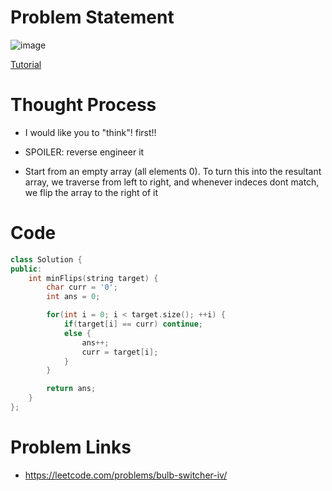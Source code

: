 # Problem Statement

![image](https://user-images.githubusercontent.com/10897423/139433597-f047ccdf-b8ac-4a87-8fcc-1df2aaadc27c.png)

[Tutorial](https://www.youtube.com/watch?v=VGDHph1k0tQ&list=PL-Jc9J83PIiE-TR27GB7V5TBLQRT5RnSl&index=60)

# Thought Process
- I would like you to "think"! first!!

- SPOILER: reverse engineer it
- Start from an empty array (all elements 0). To turn this into the resultant array, we traverse from left to right, and whenever indeces dont match, we flip the array to the right of it

# Code
```cpp
class Solution {
public:
    int minFlips(string target) {
        char curr = '0';
        int ans = 0;

        for(int i = 0; i < target.size(); ++i) {
            if(target[i] == curr) continue;
            else {
                ans++;
                curr = target[i];
            }
        }

        return ans;
    }
};
```

# Problem Links
- https://leetcode.com/problems/bulb-switcher-iv/
